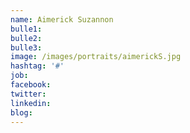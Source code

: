 ```yaml
---
name: Aimerick Suzannon
bulle1: 
bulle2: 
bulle3: 
image: /images/portraits/aimerickS.jpg
hashtag: '#'
job: 
facebook: 
twitter: 
linkedin: 
blog: 
---
```



